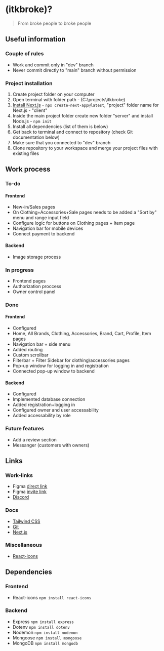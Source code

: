 # (itkbroke)?
> From broke people to broke people

## Useful information
### Couple of rules
* Work and commit only in "dev" branch
* Never commit directly to "main" branch without permission

### Project installation
1. Create project folder on your computer
2. Open terminal with folder path - (C:\projects\itkbroke) 
3. [Install Next.js](https://nextjs.org/docs/getting-started/installation) - `npx create-next-app@latest`, "project" folder name for Next.js - "client"
4. Inside the main project folder create new folder "server" and install Node.js - `npm init`
5. Install all dependencies (list of them is below)
6. Get back to terminal and connect to repository (check Git documentation below)
7. Make sure that you connected to "dev" branch
8. Clone repository to your workspace and merge your project files with existing files

## Work process
### To-do
#### Frontend
* New-in/Sales pages
* On Clothing+Accessories+Sale pages needs to be added a "Sort by" menu and range input field
* Configure logic for buttons on Clothing pages + Item page
* Navigation bar for mobile devices
* Connect payment to backend
#### Backend
* Image storage process


### In progress
* Frontend pages
* Authorization proccess
* Owner control panel

### Done
#### Frontend
* Configured
* Home, All Brands, Clothing, Accessories, Brand, Cart, Profile, Item pages
* Navigation bar + side menu
* Added routing
* Custom scrollbar
* Filterbar + Filter Sidebar for clothing\accessories pages
* Pop-up window for logging in and registration
* Connected pop-up window to backend
#### Backend
* Configured
* Implemented database connection
* Added registration+logging in
* Configured owner and user accessability
* Added accessability by role

### Future features
* Add a review section
* Messanger (customers with owners)

## Links
### Work-links
* Figma [direct link](https://www.figma.com/file/f6BjvXgXs9GVUNQs2MUJD9/Website?type=design&mode=design&t=eDPvBEuF9kpbvYK0-0)
* Figma [invite link](https://www.figma.com/team_invite/redeem/TvlmHkmLVmZOg4xRcrLNpq)
* [Discord](https://discord.gg/BuTQQzx2h)

### Docs
* [Tailwind CSS](https://tailwindcss.com/docs/installation)
* [Git](https://zarkom.notion.site/zarkom/Introduction-to-Git-ac396a0697704709a12b6a0e545db049)
* [Next.js](https://nextjs.org/docs)

### Miscellaneous
* [React-icons](https://react-icons.github.io/react-icons/)

## Dependencies
### Frontend
* React-icons `npm install react-icons`

### Backend
* Express `npm install express`
* Dotenv `npm install dotenv`
* Nodemon `npm install nodemon`
* Mongoose `npm install mongoose`
* MongoDB `npm install mongodb`
